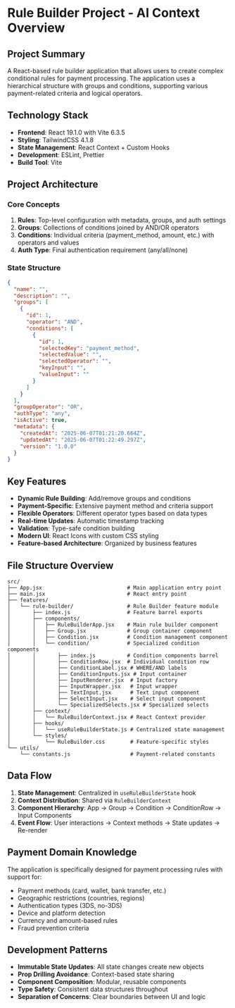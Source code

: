 # Rule Builder Project - AI Context Overview

## Project Summary

A React-based rule builder application that allows users to create complex conditional rules for payment processing. The application uses a hierarchical structure with groups and conditions, supporting various payment-related criteria and logical operators.

## Technology Stack

- **Frontend**: React 19.1.0 with Vite 6.3.5
- **Styling**: TailwindCSS 4.1.8
- **State Management**: React Context + Custom Hooks
- **Development**: ESLint, Prettier
- **Build Tool**: Vite

## Project Architecture

### Core Concepts

1. **Rules**: Top-level configuration with metadata, groups, and auth settings
2. **Groups**: Collections of conditions joined by AND/OR operators
3. **Conditions**: Individual criteria (payment_method, amount, etc.) with operators and values
4. **Auth Type**: Final authentication requirement (any/all/none)

### State Structure

```json
{
  "name": "",
  "description": "",
  "groups": [
    {
      "id": 1,
      "operator": "AND",
      "conditions": [
        {
          "id": 1,
          "selectedKey": "payment_method",
          "selectedValue": "",
          "selectedOperator": "",
          "keyInput": "",
          "valueInput": ""
        }
      ]
    }
  ],
  "groupOperator": "OR",
  "authType": "any",
  "isActive": true,
  "metadata": {
    "createdAt": "2025-06-07T01:21:20.664Z",
    "updatedAt": "2025-06-07T01:22:49.297Z",
    "version": "1.0.0"
  }
}
```

## Key Features

- **Dynamic Rule Building**: Add/remove groups and conditions
- **Payment-Specific**: Extensive payment method and criteria support
- **Flexible Operators**: Different operator types based on data types
- **Real-time Updates**: Automatic timestamp tracking
- **Validation**: Type-safe condition building
- **Modern UI**: React Icons with custom CSS styling
- **Feature-based Architecture**: Organized by business features

## File Structure Overview

```
src/
├── App.jsx                           # Main application entry point
├── main.jsx                          # React entry point
├── features/
│   └── rule-builder/                 # Rule Builder feature module
│       ├── index.js                  # Feature barrel exports
│       ├── components/
│       │   ├── RuleBuilderApp.jsx    # Main rule builder component
│       │   ├── Group.jsx             # Group container component
│       │   ├── Condition.jsx         # Condition management component
│       │   └── condition/            # Specialized condition components
│       │       ├── index.js          # Condition components barrel
│       │       ├── ConditionRow.jsx  # Individual condition row
│       │       ├── ConditionLabel.jsx # WHERE/AND labels
│       │       ├── ConditionInputs.jsx # Input container
│       │       ├── InputRenderer.jsx  # Input factory
│       │       ├── InputWrapper.jsx   # Input wrapper
│       │       ├── TextInput.jsx      # Text input component
│       │       ├── SelectInput.jsx    # Select input component
│       │       └── SpecializedSelects.jsx # Specialized selects
│       ├── context/
│       │   └── RuleBuilderContext.jsx # React Context provider
│       ├── hooks/
│       │   └── useRuleBuilderState.js # Centralized state management
│       └── styles/
│           └── RuleBuilder.css        # Feature-specific styles
└── utils/
    └── constants.js                   # Payment-related constants
```

## Data Flow

1. **State Management**: Centralized in `useRuleBuilderState` hook
2. **Context Distribution**: Shared via `RuleBuilderContext`
3. **Component Hierarchy**: App → Group → Condition → ConditionRow → Input Components
4. **Event Flow**: User interactions → Context methods → State updates → Re-render

## Payment Domain Knowledge

The application is specifically designed for payment processing rules with support for:

- Payment methods (card, wallet, bank transfer, etc.)
- Geographic restrictions (countries, regions)
- Authentication types (3DS, no-3DS)
- Device and platform detection
- Currency and amount-based rules
- Fraud prevention criteria

## Development Patterns

- **Immutable State Updates**: All state changes create new objects
- **Prop Drilling Avoidance**: Context-based state sharing
- **Component Composition**: Modular, reusable components
- **Type Safety**: Consistent data structures throughout
- **Separation of Concerns**: Clear boundaries between UI and logic
